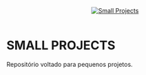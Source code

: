 <div align="center">
  <a href="https://elidianaandrade.github.io/archstil/">
    <img alt="Small Projects" src="https://user-images.githubusercontent.com/97471199/172078536-94512331-4eed-4260-b9a0-cdb705d1ed3b.png">
  </a>
</div>
<br>

# SMALL PROJECTS
Repositório voltado para pequenos projetos.
